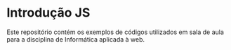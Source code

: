 # Introdução JS
Este repositório contém os exemplos de códigos utilizados em sala de aula para a disciplina de Informática aplicada à web.